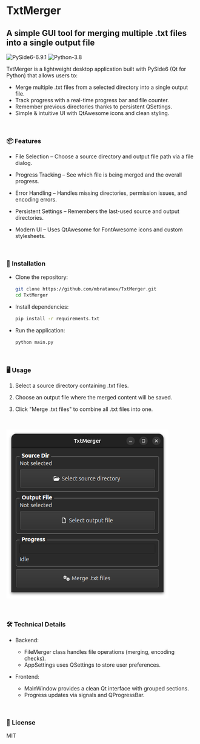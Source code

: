 # TxtMerger
## A simple GUI tool for merging multiple .txt files into a single output file

![PySide6-6.9.1](https://img.shields.io/badge/PySide6-6.9.1-blue)
![Python-3.8](https://img.shields.io/badge/Python-3.8-green)

TxtMerger is a lightweight desktop application built with PySide6 (Qt for Python) that allows users to:

* Merge multiple .txt files from a selected directory into a single output file.  
* Track progress with a real-time progress bar and file counter.  
* Remember previous directories thanks to persistent QSettings.  
* Simple & intuitive UI with QtAwesome icons and clean styling.  

&nbsp;
### 📦 Features
* File Selection – Choose a source directory and output file path via a file dialog.

* Progress Tracking – See which file is being merged and the overall progress.

* Error Handling – Handles missing directories, permission issues, and encoding errors.

* Persistent Settings – Remembers the last-used source and output directories.

* Modern UI – Uses QtAwesome for FontAwesome icons and custom stylesheets.

&nbsp;
### 🚀 Installation

* Clone the repository:
  
  ```bash
  git clone https://github.com/mbratanov/TxtMerger.git
  cd TxtMerger
  ```

* Install dependencies:

  ```bash
  pip install -r requirements.txt
  ```

* Run the application:
  
  ```bash
  python main.py
  ```
&nbsp;
### 🖥️ Usage
1. Select a source directory containing .txt files.</li>

2. Choose an output file where the merged content will be saved.</li>

3. Click "Merge .txt files" to combine all .txt files into one.</li>
&nbsp;

![Screenshot](screenshot/screenshot.png)

&nbsp;
### 🛠️ Technical Details
* Backend:
  * FileMerger class handles file operations (merging, encoding checks).</li>
  * AppSettings uses QSettings to store user preferences.</li>

* Frontend:
  * MainWindow provides a clean Qt interface with grouped sections.</li>
  * Progress updates via signals and QProgressBar.</li>

&nbsp;
### 📜 License
MIT
